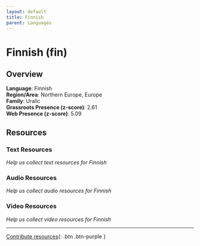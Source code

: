 ```yaml
---
layout: default
title: Finnish
parent: Languages
---
```


# Finnish (fin)

## Overview

**Language**: Finnish  
**Region/Area**: Northern Europe, Europe  
**Family**: Uralic  
**Grassroots Presence (z-score)**: 2.61  
**Web Presence (z-score)**: 5.09  

## Resources

### Text Resources
*Help us collect text resources for Finnish*

### Audio Resources
*Help us collect audio resources for Finnish*

### Video Resources
*Help us collect video resources for Finnish*

---

[Contribute resources](https://forms.office.com/e/1SfLJx3u1r){: .btn .btn-purple }
